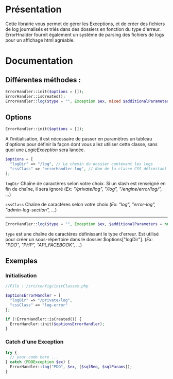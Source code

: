 # Présentation

Cette librairie vous permet de gérer les Exceptions, et de créer des fichiers de log journalisés et triés dans des dossiers en fonction du type d'erreur.
ErrorHnalder fournit également un système de parsing des fichiers de logs pour un affichage html agréable.

# Documentation

## Différentes méthodes :

```php
ErrorHandler::init($options = []);
ErrorHandler::isCreated();
ErrorHandler::log($type = "", Exception $ex, mixed $additionalParameters = null);
```

## Options
```php 
ErrorHandler::init($options = []);
```
A l'initialisation, il est nécessaire de passer en paramètres un tableau d'options pour définir la façon dont vous allez utiliser cette classe, sans quoi une _LogicException_ sera lancée.

```php
$options = [
  "logDir" => "/log", // Le chemin du dossier contenant les logs
  "cssClass" => "errorHandler-log", // Nom de la classe CSS délimitant une section de log
];
 ```
`logDir`
 Chaîne de caractères selon votre choix. Si un slash est renseigné en fin de chaîne, il sera ignoré (_Ex: "/private/log", "/log", "/engine/error/log/", ..._) 
 
 `cssClass`
 Chaîne de caractères selon votre choix (_Ex: "log", "error-log", "admin-log-section", ..._)
___________

```php
ErrorHandler::log($type = "", Exception $ex, $additionalParameters = null)
```
`type` est une chaîne de caractères définissant le type d'erreur. Est utilisé pour créer un sous-répertoire dans le dossier $options["logDir"]. (_Ex: "PDO", "PHP", "API_FACEBOOK", ..._)


## Exemples

### Initialisation

```php
//File : /src/config/initClasses.php

$optionsErrorHandler = [
  "logDir" => "/private/log",
  "cssClass" => "log-error"
];

if (!ErrorHandler::isCreated()) {
  ErrorHandler::init($optionsErrorHandler);
}
```

### Catch d'une Exception

```php
try {
  // your code here ...
} catch (PDOException $ex) {
  ErrorHandler::log("PDO", $ex, [$sqlReq, $sqlParams]);
}
```
